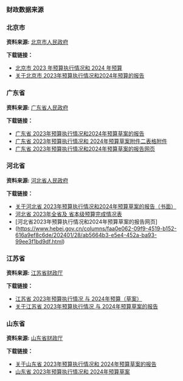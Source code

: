 ### 财政数据来源

### 北京市

**资料来源:** [北京市人民政府](https://www.beijing.gov.cn/)

**下载链接：**
- [北京市 2023 年预算执行情况和 2024 年预算](https://www.beijing.gov.cn/gongkai/caizheng/czbg/ysbg/202402/W020240220729348087558.pdf)
- [关于北京市 2023年预算执行情况和2024年预算的报告](https://www.beijing.gov.cn/gongkai/caizheng/czbg/ysbg/202402/W020240202423465960076.pdf)

### 广东省

**资料来源:** [广东省人民政府](https://www.gd.gov.cn/)

**下载链接：**
- [广东省 2023年预算执行情况和2024年预算草案的报告](https://www.gd.gov.cn/attachment/0/542/542789/4361282.pdf)
- [广东省 2023年预算执行情况和 2024年预算草案附件二表格附件](https://www.gd.gov.cn/attachment/0/542/542791/4361282.pdf)
- [广东省 2023年预算执行情况和2024年预算草案的报告网页](https://www.gd.gov.cn/zwgk/czxx/sjczyjs/ys/content/post_4361282.html)

### 河北省

**资料来源:** [河北省人民政府](https://www.hebei.gov.cn/)

**下载链接：**
- [关于河北省 2023年预算执行情况和2024年预算草案的报告（书面）](https://www.hebei.gov.cn/attachments/1/202401/28/%E9%A2%84%E7%AE%97%E6%8A%A5%E5%91%8A-%E9%99%84%E8%A1%A8.pdf20240128183610173.pdf?sid=da5fc236-ee17-4f7e-be36-ffcd5f23c87b)
- [河北省 2023年全省及 省本级预算完成情况表](https://www.hebei.gov.cn/attachments/1/202401/28/%E9%A2%84%E7%AE%97%E6%8A%A5%E5%91%8A-%E9%99%84%E8%A1%A8.pdf20240128183610173.pdf?sid=da5fc236-ee17-4f7e-be36-ffcd5f23c87b)
- [河北省2023年预算执行情况和2024年预算草案的报告网页]
- (https://www.hebei.gov.cn/columns/faa0e062-09f9-4519-b152-616a9ef8c6de/202401/28/ab5664b3-e5e4-452a-ba93-99ee3f1bd9df.html)

### 江苏省

**资料来源:** [江苏省财政厅](https://czt.jiangsu.gov.cn/)

**下载链接：**
- [江苏省 2023年预算执行情况 与 2024年预算（草案）](https://czt.jiangsu.gov.cn/attach/-1/2402151557302341324.pdf)
- [关于江苏省 2023年预算执行情况 与 2024年预算草案的报告](https://czt.jiangsu.gov.cn/attach/-1/2402151516061604378.pdf)

### 山东省

**资料来源:** [山东省财政厅](http://czt.shandong.gov.cn/)

**下载链接：**
- [关于山东省 2023年预算执行情况和 2024年预算草案的报告](http://czt.shandong.gov.cn/module/download/downfile.jsp?classid=0&filename=49ca088112224d33b2df8eeeb8521119.pdf)
- [山东省 2023年预算执行情况和 2024年预算草案](http://czt.shandong.gov.cn/module/download/downfile.jsp?classid=0&filename=14b5035df3314b60ac43dcc1a7b971d4.pdf)
